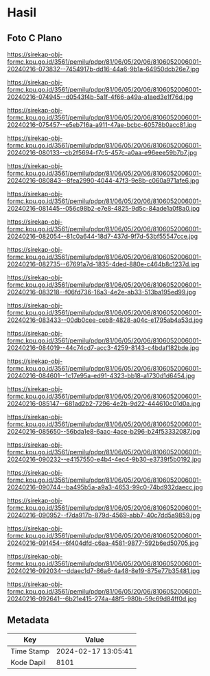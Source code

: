 # Hasil

## Foto C Plano

https://sirekap-obj-formc.kpu.go.id/3561/pemilu/pdpr/81/06/05/20/06/8106052006001-20240216-073832--7454917b-dd16-44a6-9b1a-64950dcb26e7.jpg

https://sirekap-obj-formc.kpu.go.id/3561/pemilu/pdpr/81/06/05/20/06/8106052006001-20240216-074945--d0543f4b-5a1f-4f66-a49a-a1aed3e1f76d.jpg

https://sirekap-obj-formc.kpu.go.id/3561/pemilu/pdpr/81/06/05/20/06/8106052006001-20240216-075457--e5eb716a-a911-47ae-bcbc-60578b0acc81.jpg

https://sirekap-obj-formc.kpu.go.id/3561/pemilu/pdpr/81/06/05/20/06/8106052006001-20240216-080133--cb2f5694-f7c5-457c-a0aa-e96eee59b7b7.jpg

https://sirekap-obj-formc.kpu.go.id/3561/pemilu/pdpr/81/06/05/20/06/8106052006001-20240216-080843--8fea2990-4044-47f3-9e8b-c060a971afe6.jpg

https://sirekap-obj-formc.kpu.go.id/3561/pemilu/pdpr/81/06/05/20/06/8106052006001-20240216-081445--056c98b2-e7e8-4825-9d5c-84ade1a0f8a0.jpg

https://sirekap-obj-formc.kpu.go.id/3561/pemilu/pdpr/81/06/05/20/06/8106052006001-20240216-082054--81c0a644-18d7-437d-9f7d-53bf55547cce.jpg

https://sirekap-obj-formc.kpu.go.id/3561/pemilu/pdpr/81/06/05/20/06/8106052006001-20240216-082735--67691a7d-1835-4ded-880e-c464b8c1237d.jpg

https://sirekap-obj-formc.kpu.go.id/3561/pemilu/pdpr/81/06/05/20/06/8106052006001-20240216-083218--f06fd736-16a3-4e2e-ab33-513ba195ed99.jpg

https://sirekap-obj-formc.kpu.go.id/3561/pemilu/pdpr/81/06/05/20/06/8106052006001-20240216-083433--00db0cee-ceb8-4828-a04c-e1795ab4a53d.jpg

https://sirekap-obj-formc.kpu.go.id/3561/pemilu/pdpr/81/06/05/20/06/8106052006001-20240216-084019--44c74cd7-acc3-4259-8143-c4bdaf182bde.jpg

https://sirekap-obj-formc.kpu.go.id/3561/pemilu/pdpr/81/06/05/20/06/8106052006001-20240216-084601--1c17e95a-ed91-4323-bb18-a1730d1d6454.jpg

https://sirekap-obj-formc.kpu.go.id/3561/pemilu/pdpr/81/06/05/20/06/8106052006001-20240216-085147--681ad2b2-7296-4e2b-9d22-444610c01d0a.jpg

https://sirekap-obj-formc.kpu.go.id/3561/pemilu/pdpr/81/06/05/20/06/8106052006001-20240216-085650--56bda1e8-6aac-4ace-b296-b24f53332087.jpg

https://sirekap-obj-formc.kpu.go.id/3561/pemilu/pdpr/81/06/05/20/06/8106052006001-20240216-090232--e4157550-e4b4-4ec4-9b30-e3739f5b0192.jpg

https://sirekap-obj-formc.kpu.go.id/3561/pemilu/pdpr/81/06/05/20/06/8106052006001-20240216-090744--ba495b5a-a9a3-4653-99c0-74bd932daecc.jpg

https://sirekap-obj-formc.kpu.go.id/3561/pemilu/pdpr/81/06/05/20/06/8106052006001-20240216-090952--f7da917b-879d-4569-abb7-40c7dd5a9859.jpg

https://sirekap-obj-formc.kpu.go.id/3561/pemilu/pdpr/81/06/05/20/06/8106052006001-20240216-091454--6f404dfd-c6aa-4581-9877-592b6ed50705.jpg

https://sirekap-obj-formc.kpu.go.id/3561/pemilu/pdpr/81/06/05/20/06/8106052006001-20240216-092034--ddaec1d7-86a6-4a48-8e19-875e77b35481.jpg

https://sirekap-obj-formc.kpu.go.id/3561/pemilu/pdpr/81/06/05/20/06/8106052006001-20240216-092641--6b21e415-274a-48f5-980b-59c69d84ff0d.jpg


## Metadata

| Key        | Value               |
| ---------- | ------------------- |
| Time Stamp | 2024-02-17 13:05:41 |
| Kode Dapil | 8101                |



